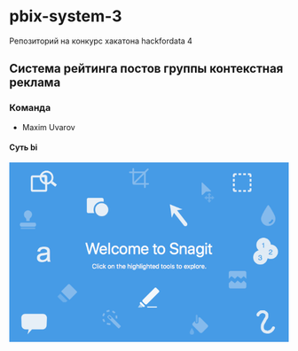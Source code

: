 # pbix-system-3
Репозиторий на конкурс хакатона hackfordata 4

## Система рейтинга постов группы контекстная реклама 



### Команда

- Maxim Uvarov



#### Суть bi

![](/imgs/SnagitTutorialImage.png)


